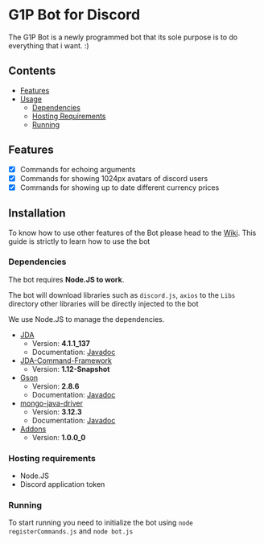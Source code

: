 # G1P Bot for Discord

The G1P Bot is a newly programmed bot that its sole purpose is to do everything that i want. :)

## Contents

* [Features](#features)
* [Usage](#usage)
  * [Dependencies](#dependencies)
  * [Hosting Requirements](#hosting-requirements)
  * [Running](#running)

## Features

- [X] Commands for echoing arguments
- [X] Commands for showing 1024px avatars of discord users
- [X] Commands for showing up to date different currency prices

## Installation

To know how to use other features of the Bot please head to the [Wiki](N/A). This guide is
strictly to learn how to use the bot

### Dependencies

The bot requires **Node.JS to work**.

The bot will download libraries such as `discord.js`, `axios` to the `Libs` directory
other libraries will be directly injected to the bot

We use Node.JS to manage the dependencies.

* [JDA](https://github.com/DV8FromTheWorld/JDA)
  * Version: **4.1.1_137**
  * Documentation: [Javadoc](https://ci.dv8tion.net/job/JDA/javadoc/)
* [JDA-Command-Framework](https://github.com/xChevy/JDA-Command-Framework)
  * Version: **1.12-Snapshot**
* [Gson](https://github.com/google/gson)
  * Version: **2.8.6**
  * Documentation: [Javadoc](https://www.javadoc.io/doc/com.google.code.gson/gson)
* [mongo-java-driver](https://github.com/mongodb/mongo-java-driver)
  * Version: **3.12.3**
  * Documentation: [Javadoc](https://mongodb.github.io/mongo-java-driver/3.12/javadoc/)
* [Addons](https://github.com/xChevy/Addons)
  * Version: **1.0.0_0**
  
### Hosting requirements

* Node.JS
* Discord application token

### Running

To start running you need to initialize the bot using `node registerCommands.js` and `node bot.js`